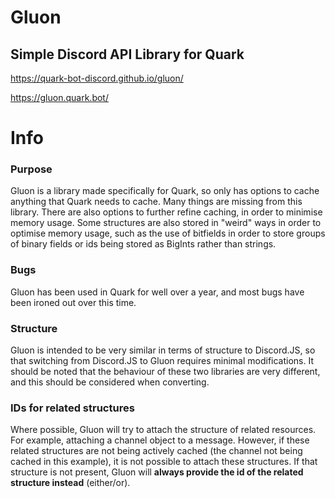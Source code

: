 # Gluon

## Simple Discord API Library for Quark

https://quark-bot-discord.github.io/gluon/

https://gluon.quark.bot/

# Info

### Purpose

Gluon is a library made specifically for Quark, so only has options to cache anything that Quark needs to cache. Many things are missing from this library. There are also options to further refine caching, in order to minimise memory usage. Some structures are also stored in "weird" ways in order to optimise memory usage, such as the use of bitfields in order to store groups of binary fields or ids being stored as BigInts rather than strings.

### Bugs

Gluon has been used in Quark for well over a year, and most bugs have been ironed out over this time.

### Structure

Gluon is intended to be very similar in terms of structure to Discord.JS, so that switching from Discord.JS to Gluon requires minimal modifications. It should be noted that the behaviour of these two libraries are very different, and this should be considered when converting.

### IDs for related structures

Where possible, Gluon will try to attach the structure of related resources. For example, attaching a channel object to a message. However, if these related structures are not being actively cached (the channel not being cached in this example), it is not possible to attach these structures. If that structure is not present, Gluon will **always provide the id of the related structure instead** (either/or).
